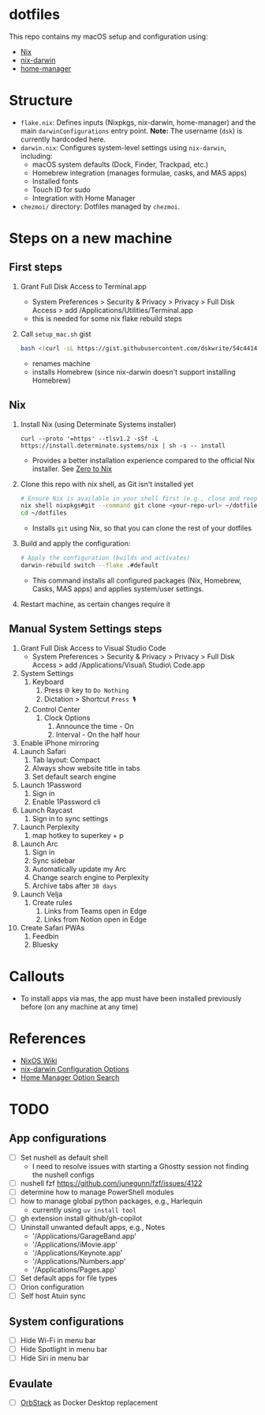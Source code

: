 # dotfiles

This repo contains my macOS setup and configuration using:

-   [Nix](https://nixos.org)
-   [nix-darwin](https://github.com/LnL7/nix-darwin)
-   [home-manager](https://github.com/nix-community/home-manager)

# Structure

-   `flake.nix`: Defines inputs (Nixpkgs, nix-darwin, home-manager) and the main `darwinConfigurations` entry point. **Note:** The username (`dsk`) is currently hardcoded here.
-   `darwin.nix`: Configures system-level settings using `nix-darwin`, including:
    -   macOS system defaults (Dock, Finder, Trackpad, etc.)
    -   Homebrew integration (manages formulae, casks, and MAS apps)
    -   Installed fonts
    -   Touch ID for sudo
    -   Integration with Home Manager
-   `chezmoi/` directory: Dotfiles managed by `chezmoi`.

# Steps on a new machine

## First steps

1. Grant Full Disk Access to Terminal.app

    - System Preferences > Security & Privacy > Privacy > Full Disk Access > add /Applications/Utilities/Terminal.app
    - this is needed for some nix flake rebuild steps

1. Call `setup_mac.sh` gist
    ```bash
    bash <(curl -sL https://gist.githubusercontent.com/dskwrite/54c44145968b0fdf2501838e3a912ebf/raw/96e0e71b75e7c6e6f8153cbf74e78c484a8bf2c0/setup_mac.sh) "<replace-with-machine-name>"
    ```
    - renames machine
    - installs Homebrew (since nix-darwin doesn't support installing Homebrew)

## Nix

1. Install Nix (using Determinate Systems installer)

    ```
    curl --proto '=https' --tlsv1.2 -sSf -L https://install.determinate.systems/nix | sh -s -- install
    ```

    - Provides a better installation experience compared to the official Nix installer. See [Zero to Nix](https://zero-to-nix.com/concepts/nix-installer)

1. Clone this repo with nix shell, as Git isn't installed yet

    ```bash
    # Ensure Nix is available in your shell first (e.g., close and reopen terminal after install)
    nix shell nixpkgs#git --command git clone <your-repo-url> ~/dotfiles
    cd ~/dotfiles
    ```

    - Installs `git` using Nix, so that you can clone the rest of your dotfiles

1. Build and apply the configuration:

    ```bash
    # Apply the configuration (builds and activates)
    darwin-rebuild switch --flake .#default
    ```

    - This command installs all configured packages (Nix, Homebrew, Casks, MAS apps) and applies system/user settings.

1. Restart machine, as certain changes require it

## Manual System Settings steps

1. Grant Full Disk Access to Visual Studio Code
    - System Preferences > Security & Privacy > Privacy > Full Disk Access > add /Applications/Visual\ Studio\ Code.app
1. System Settings
    1. Keyboard
        1. Press 🌐 key to `Do Nothing`
        1. Dictation > Shortcut `Press 🎙️`
    1. Control Center
        1. Clock Options
            1. Announce the time - On
            1. Interval - On the half hour
1. Enable iPhone mirroring
1. Launch Safari
    1. Tab layout: Compact
    1. Always show website title in tabs
    1. Set default search engine
1. Launch 1Password
    1. Sign in
    1. Enable 1Password cli
1. Launch Raycast
    1. Sign in to sync settings
1. Launch Perplexity
    1. map hotkey to superkey + p
1. Launch Arc
    1. Sign in
    1. Sync sidebar
    1. Automatically update my Arc
    1. Change search engine to Perplexity
    1. Archive tabs after `30 days`
1. Launch Velja
    1. Create rules
        1. Links from Teams open in Edge
        2. Links from Notion open in Edge
1. Create Safari PWAs
    1. Feedbin
    1. Bluesky

# Callouts

-   To install apps via mas, the app must have been installed previously before (on any machine at any time)

# References

-   [NixOS Wiki](https://nixos.wiki/wiki/Main_Page)
-   [nix-darwin Configuration Options](https://daiderd.com/nix-darwin/manual/index.html)
-   [Home Manager Option Search](https://home-manager-options.extranix.com)

# TODO

## App configurations

-   [ ] Set nushell as default shell
    -   I need to resolve issues with starting a Ghostty session not finding the nushell configs
-   [ ] nushell fzf https://github.com/junegunn/fzf/issues/4122
-   [ ] determine how to manage PowerShell modules
-   [ ] how to manage global python packages, e.g., Harlequin
    -   currently using `uv install tool`
-   [ ] gh extension install github/gh-copilot
-   [ ] Uninstall unwanted default apps, e.g., Notes
    -   '/Applications/GarageBand.app'
    -   '/Applications/iMovie.app'
    -   '/Applications/Keynote.app'
    -   '/Applications/Numbers.app'
    -   '/Applications/Pages.app'
-   [ ] Set default apps for file types
-   [ ] Orion configuration
-   [ ] Self host Atuin sync

## System configurations

-   [ ] Hide Wi-Fi in menu bar
-   [ ] Hide Spotlight in menu bar
-   [ ] Hide Siri in menu bar

## Evaulate

-   [ ] [OrbStack](https://orbstack.dev) as Docker Desktop replacement

